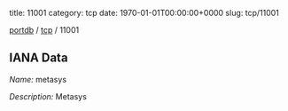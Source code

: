 title: 11001
category: tcp
date: 1970-01-01T00:00:00+0000
slug: tcp/11001

[portdb](/) / [tcp](/category/tcp.html) / 11001


## IANA Data

_Name:_ metasys

_Description:_ Metasys

